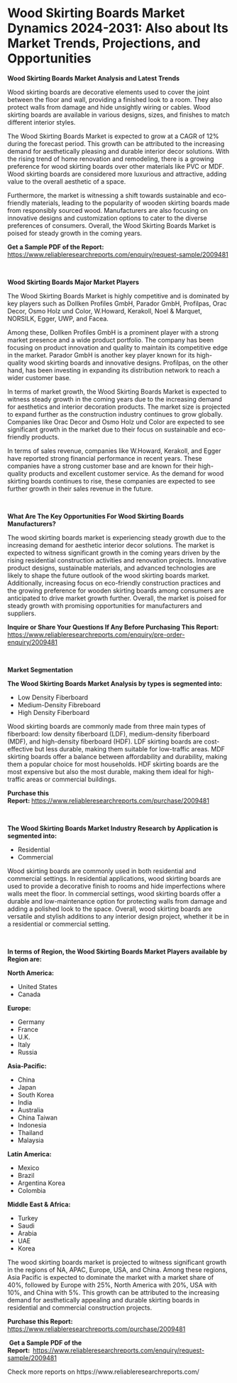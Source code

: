 <p><h1>Wood Skirting Boards Market Dynamics 2024-2031: Also about Its Market Trends, Projections, and Opportunities</h1></p><p><strong>Wood Skirting Boards Market Analysis and Latest Trends</strong></p>
<p><p>Wood skirting boards are decorative elements used to cover the joint between the floor and wall, providing a finished look to a room. They also protect walls from damage and hide unsightly wiring or cables. Wood skirting boards are available in various designs, sizes, and finishes to match different interior styles.</p><p>The Wood Skirting Boards Market is expected to grow at a CAGR of 12% during the forecast period. This growth can be attributed to the increasing demand for aesthetically pleasing and durable interior decor solutions. With the rising trend of home renovation and remodeling, there is a growing preference for wood skirting boards over other materials like PVC or MDF. Wood skirting boards are considered more luxurious and attractive, adding value to the overall aesthetic of a space.</p><p>Furthermore, the market is witnessing a shift towards sustainable and eco-friendly materials, leading to the popularity of wooden skirting boards made from responsibly sourced wood. Manufacturers are also focusing on innovative designs and customization options to cater to the diverse preferences of consumers. Overall, the Wood Skirting Boards Market is poised for steady growth in the coming years.</p></p>
<p><strong>Get a Sample PDF of the Report:&nbsp;</strong> <a href="https://www.reliableresearchreports.com/enquiry/request-sample/2009481">https://www.reliableresearchreports.com/enquiry/request-sample/2009481</a></p>
<p>&nbsp;</p>
<p><strong>Wood Skirting Boards Major Market Players</strong></p>
<p><p>The Wood Skirting Boards Market is highly competitive and is dominated by key players such as Dollken Profiles GmbH, Parador GmbH, Profilpas, Orac Decor, Osmo Holz und Color, W.Howard, Kerakoll, Noel & Marquet, NORSILK, Egger, UWP, and Facea.</p><p>Among these, Dollken Profiles GmbH is a prominent player with a strong market presence and a wide product portfolio. The company has been focusing on product innovation and quality to maintain its competitive edge in the market. Parador GmbH is another key player known for its high-quality wood skirting boards and innovative designs. Profilpas, on the other hand, has been investing in expanding its distribution network to reach a wider customer base.</p><p>In terms of market growth, the Wood Skirting Boards Market is expected to witness steady growth in the coming years due to the increasing demand for aesthetics and interior decoration products. The market size is projected to expand further as the construction industry continues to grow globally. Companies like Orac Decor and Osmo Holz und Color are expected to see significant growth in the market due to their focus on sustainable and eco-friendly products.</p><p>In terms of sales revenue, companies like W.Howard, Kerakoll, and Egger have reported strong financial performance in recent years. These companies have a strong customer base and are known for their high-quality products and excellent customer service. As the demand for wood skirting boards continues to rise, these companies are expected to see further growth in their sales revenue in the future.</p></p>
<p>&nbsp;</p>
<p><strong>What Are The Key Opportunities For Wood Skirting Boards Manufacturers?</strong></p>
<p><p>The wood skirting boards market is experiencing steady growth due to the increasing demand for aesthetic interior decor solutions. The market is expected to witness significant growth in the coming years driven by the rising residential construction activities and renovation projects. Innovative product designs, sustainable materials, and advanced technologies are likely to shape the future outlook of the wood skirting boards market. Additionally, increasing focus on eco-friendly construction practices and the growing preference for wooden skirting boards among consumers are anticipated to drive market growth further. Overall, the market is poised for steady growth with promising opportunities for manufacturers and suppliers.</p></p>
<p><strong>Inquire or Share Your Questions If Any Before Purchasing This Report:</strong> <a href="https://www.reliableresearchreports.com/enquiry/pre-order-enquiry/2009481">https://www.reliableresearchreports.com/enquiry/pre-order-enquiry/2009481</a></p>
<p>&nbsp;</p>
<p><strong>Market Segmentation</strong></p>
<p><strong>The Wood Skirting Boards Market Analysis by types is segmented into:</strong></p>
<p><ul><li>Low Density Fiberboard</li><li>Medium-Density Fibreboard</li><li>High Density Fiberboard</li></ul></p>
<p><p>Wood skirting boards are commonly made from three main types of fiberboard: low density fiberboard (LDF), medium-density fiberboard (MDF), and high-density fiberboard (HDF). LDF skirting boards are cost-effective but less durable, making them suitable for low-traffic areas. MDF skirting boards offer a balance between affordability and durability, making them a popular choice for most households. HDF skirting boards are the most expensive but also the most durable, making them ideal for high-traffic areas or commercial buildings.</p></p>
<p><strong>Purchase this Report:&nbsp;</strong><a href="https://www.reliableresearchreports.com/purchase/2009481">https://www.reliableresearchreports.com/purchase/2009481</a></p>
<p>&nbsp;</p>
<p><strong>The Wood Skirting Boards Market Industry Research by Application is segmented into:</strong></p>
<p><ul><li>Residential</li><li>Commercial</li></ul></p>
<p><p>Wood skirting boards are commonly used in both residential and commercial settings. In residential applications, wood skirting boards are used to provide a decorative finish to rooms and hide imperfections where walls meet the floor. In commercial settings, wood skirting boards offer a durable and low-maintenance option for protecting walls from damage and adding a polished look to the space. Overall, wood skirting boards are versatile and stylish additions to any interior design project, whether it be in a residential or commercial setting.</p></p>
<p>&nbsp;</p>
<p><strong>In terms of Region, the Wood Skirting Boards Market Players available by Region are:</strong></p>
<p>
    <p> <strong> North America: </strong>
        <ul>
            <li>United States</li>
            <li>Canada</li>
        </ul>
        </p> 
    <p> <strong> Europe: </strong>
        <ul>
            <li>Germany</li>
            <li>France</li>
            <li>U.K.</li>
            <li>Italy</li>
            <li>Russia</li>
        </ul>
        </p> 
    <p> <strong> Asia-Pacific: </strong>
        <ul>
            <li>China</li>
            <li>Japan</li>
            <li>South Korea</li>
            <li>India</li>
            <li>Australia</li>
            <li>China Taiwan</li>
            <li>Indonesia</li>
            <li>Thailand</li>
            <li>Malaysia</li>
        </ul>
        </p> 
    <p> <strong> Latin America: </strong>
        <ul>
            <li>Mexico</li>
            <li>Brazil</li>
            <li>Argentina Korea</li>
            <li>Colombia</li>
        </ul>
        </p> 
    <p> <strong> Middle East & Africa: </strong>
        <ul>
            <li>Turkey</li>
            <li>Saudi</li>
            <li>Arabia</li>
            <li>UAE</li>
            <li>Korea</li>
        </ul>
    </p>
    </p>
<p><p>The wood skirting boards market is projected to witness significant growth in the regions of NA, APAC, Europe, USA, and China. Among these regions, Asia Pacific is expected to dominate the market with a market share of 40%, followed by Europe with 25%, North America with 20%, USA with 10%, and China with 5%. This growth can be attributed to the increasing demand for aesthetically appealing and durable skirting boards in residential and commercial construction projects.</p></p>
<p><strong>Purchase this Report: </strong><a href="https://www.reliableresearchreports.com/purchase/2009481">https://www.reliableresearchreports.com/purchase/2009481</a></p>
<p>&nbsp;<strong>Get a Sample PDF of the Report:&nbsp;&nbsp;</strong><a href="https://www.reliableresearchreports.com/enquiry/request-sample/2009481">https://www.reliableresearchreports.com/enquiry/request-sample/2009481</a></p>
<p><strong></strong></p>
<p>Check more reports on https://www.reliableresearchreports.com/</p>